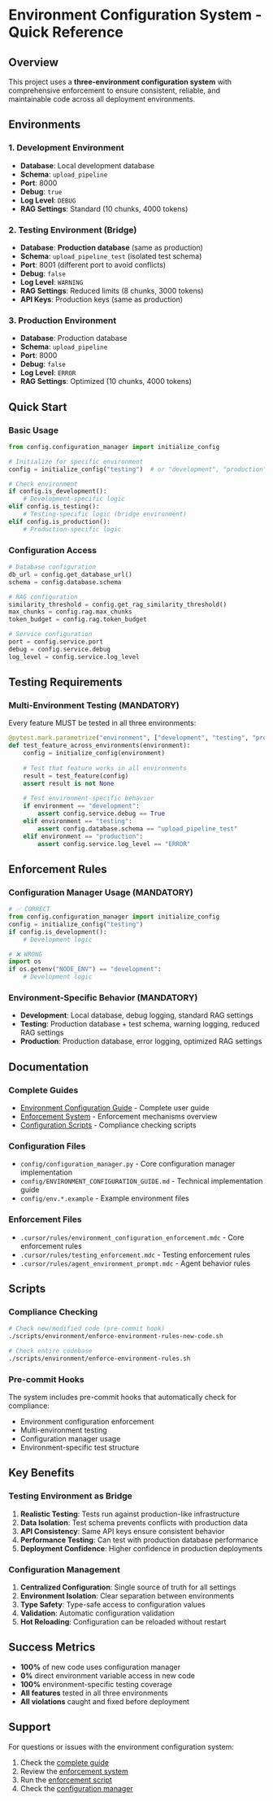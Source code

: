 # Environment Configuration System - Quick Reference

## Overview

This project uses a **three-environment configuration system** with comprehensive enforcement to ensure consistent, reliable, and maintainable code across all deployment environments.

## Environments

### 1. Development Environment
- **Database**: Local development database
- **Schema**: `upload_pipeline`
- **Port**: 8000
- **Debug**: `true`
- **Log Level**: `DEBUG`
- **RAG Settings**: Standard (10 chunks, 4000 tokens)

### 2. Testing Environment (Bridge)
- **Database**: **Production database** (same as production)
- **Schema**: `upload_pipeline_test` (isolated test schema)
- **Port**: 8001 (different port to avoid conflicts)
- **Debug**: `false`
- **Log Level**: `WARNING`
- **RAG Settings**: Reduced limits (8 chunks, 3000 tokens)
- **API Keys**: Production keys (same as production)

### 3. Production Environment
- **Database**: Production database
- **Schema**: `upload_pipeline`
- **Port**: 8000
- **Debug**: `false`
- **Log Level**: `ERROR`
- **RAG Settings**: Optimized (10 chunks, 4000 tokens)

## Quick Start

### Basic Usage
```python
from config.configuration_manager import initialize_config

# Initialize for specific environment
config = initialize_config("testing")  # or "development", "production"

# Check environment
if config.is_development():
    # Development-specific logic
elif config.is_testing():
    # Testing-specific logic (bridge environment)
elif config.is_production():
    # Production-specific logic
```

### Configuration Access
```python
# Database configuration
db_url = config.get_database_url()
schema = config.database.schema

# RAG configuration
similarity_threshold = config.get_rag_similarity_threshold()
max_chunks = config.rag.max_chunks
token_budget = config.rag.token_budget

# Service configuration
port = config.service.port
debug = config.service.debug
log_level = config.service.log_level
```

## Testing Requirements

### Multi-Environment Testing (MANDATORY)
Every feature MUST be tested in all three environments:

```python
@pytest.mark.parametrize("environment", ["development", "testing", "production"])
def test_feature_across_environments(environment):
    config = initialize_config(environment)
    
    # Test that feature works in all environments
    result = test_feature(config)
    assert result is not None
    
    # Test environment-specific behavior
    if environment == "development":
        assert config.service.debug == True
    elif environment == "testing":
        assert config.database.schema == "upload_pipeline_test"
    elif environment == "production":
        assert config.service.log_level == "ERROR"
```

## Enforcement Rules

### Configuration Manager Usage (MANDATORY)
```python
# ✅ CORRECT
from config.configuration_manager import initialize_config
config = initialize_config("testing")
if config.is_development():
    # Development logic

# ❌ WRONG
import os
if os.getenv("NODE_ENV") == "development":
    # Development logic
```

### Environment-Specific Behavior (MANDATORY)
- **Development**: Local database, debug logging, standard RAG settings
- **Testing**: Production database + test schema, warning logging, reduced RAG settings
- **Production**: Production database, error logging, optimized RAG settings

## Documentation

### Complete Guides
- [Environment Configuration Guide](docs/environment-configuration/ENVIRONMENT_CONFIGURATION_README.md) - Complete user guide
- [Enforcement System](docs/enforcement/ENVIRONMENT_ENFORCEMENT_SUMMARY.md) - Enforcement mechanisms overview
- [Configuration Scripts](scripts/environment/README.md) - Compliance checking scripts

### Configuration Files
- `config/configuration_manager.py` - Core configuration manager implementation
- `config/ENVIRONMENT_CONFIGURATION_GUIDE.md` - Technical implementation guide
- `config/env.*.example` - Example environment files

### Enforcement Files
- `.cursor/rules/environment_configuration_enforcement.mdc` - Core enforcement rules
- `.cursor/rules/testing_enforcement.mdc` - Testing enforcement rules
- `.cursor/rules/agent_environment_prompt.mdc` - Agent behavior rules

## Scripts

### Compliance Checking
```bash
# Check new/modified code (pre-commit hook)
./scripts/environment/enforce-environment-rules-new-code.sh

# Check entire codebase
./scripts/environment/enforce-environment-rules.sh
```

### Pre-commit Hooks
The system includes pre-commit hooks that automatically check for compliance:
- Environment configuration enforcement
- Multi-environment testing
- Configuration manager usage
- Environment-specific test structure

## Key Benefits

### Testing Environment as Bridge
1. **Realistic Testing**: Tests run against production-like infrastructure
2. **Data Isolation**: Test schema prevents conflicts with production data
3. **API Consistency**: Same API keys ensure consistent behavior
4. **Performance Testing**: Can test with production database performance
5. **Deployment Confidence**: Higher confidence in production deployments

### Configuration Management
1. **Centralized Configuration**: Single source of truth for all settings
2. **Environment Isolation**: Clear separation between environments
3. **Type Safety**: Type-safe access to configuration values
4. **Validation**: Automatic configuration validation
5. **Hot Reloading**: Configuration can be reloaded without restart

## Success Metrics

- **100%** of new code uses configuration manager
- **0%** direct environment variable access in new code
- **100%** environment-specific testing coverage
- **All features** tested in all three environments
- **All violations** caught and fixed before deployment

## Support

For questions or issues with the environment configuration system:
1. Check the [complete guide](docs/environment-configuration/ENVIRONMENT_CONFIGURATION_README.md)
2. Review the [enforcement system](docs/enforcement/ENVIRONMENT_ENFORCEMENT_SUMMARY.md)
3. Run the [enforcement script](scripts/environment/enforce-environment-rules-new-code.sh)
4. Check the [configuration manager](config/configuration_manager.py)
